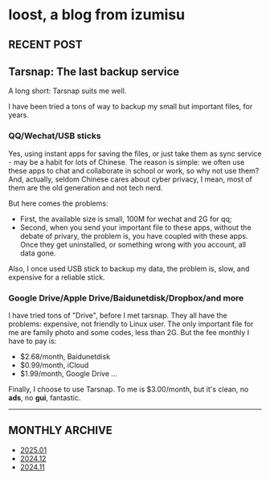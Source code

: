 # loost, a blog from izumisu

## RECENT POST

[//]: # "Copy this to nextline when no blog: I\'m writing on it \..."

## Tarsnap: The last backup service

A long short: Tarsnap suits me well.

I have been tried a tons of way to backup my small but important files, for years.

### QQ/Wechat/USB sticks

Yes, using instant apps for saving the files, or just take them as sync service \- may be a habit for lots of Chinese. The reason is simple: we often use these apps to chat and collaborate in school or work, so why not use them? And, actually, seldom Chinese cares about cyber privacy, I mean, most of them are the old generation and not tech nerd.

But here comes the problems:

- First, the available size is small, 100M for wechat and 2G for qq;
- Second, when you send your important file to these apps, without the debate of privary, the problem is, you have coupled with these apps. Once they get uninstalled, or something wrong with you account, all data gone.

Also, I once used USB stick to backup my data, the problem is, slow, and expensive for a reliable stick.

### Google Drive/Apple Drive/Baidunetdisk/Dropbox/and more

I have tried tons of "Drive", before I met tarsnap. They all have the problems: expensive, not friendly to Linux user. The only important file for me are family photo and some codes, less than 2G. But the fee monthly I have to pay is:

- $2.68/month, Baidunetdisk
- $0.99/month, iCloud
- $1.99/month, Google Drive
\...

Finally, I choose to use Tarsnap. To me is $3.00/month, but it's clean, no **ads**, no **gui**, fantastic.

---

## MONTHLY ARCHIVE

- [2025.01](./202501.html)
- [2024.12](./202412.html)
- [2024.11](./202411.html)
